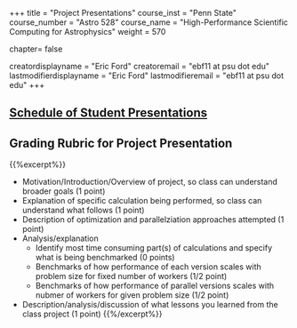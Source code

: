 +++
title = "Project Presentations"
course_inst = "Penn State"
course_number = "Astro 528"
course_name = "High-Performance Scientific Computing for Astrophysics"
weight = 570

chapter= false

creatordisplayname = "Eric Ford"
creatoremail = "ebf11 at psu dot edu"
lastmodifierdisplayname = "Eric Ford"
lastmodifieremail = "ebf11 at psu dot edu"
+++

## [Schedule of Student Presentations](https://github.com/PsuAstro528/PresentationsSchedule2021/blob/master/README.md)


## Grading Rubric for Project Presentation
{{%excerpt%}}
- Motivation/Introduction/Overview of project, so class can understand broader goals (1 point)
- Explanation of specific calculation being performed, so class can understand what follows (1 point)
- Description of optimization and parallelziation approaches attempted (1 point)
- Analysis/explanation
   - Identify most time consuming part(s) of calculations and specify what is being benchmarked (0 points)
   - Benchmarks of how performance of each version scales with problem size for fixed number of workers (1/2 point)
   - Benchmarks of how performance of parallel versions scales with nubmer of workers for given problem size (1/2 point)
- Description/analysis/discussion of what lessons you learned from the class project (1 point)
{{%/excerpt%}}
